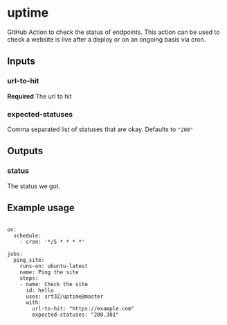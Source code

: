 # uptime

GitHub Action to check the status of endpoints. This action can be used to check a website is live after a deploy or on an ongoing basis via cron.

## Inputs

### url-to-hit

**Required** The url to hit

### expected-statuses

Comma separated list of statuses that are okay. Defaults to `"200"`

## Outputs

### status

The status we got.

## Example usage

```
  
on:
  schedule:
    - cron: '*/5 * * * *'

jobs:
  ping_site:
    runs-on: ubuntu-latest
    name: Ping the site
    steps:
    - name: Check the site
      id: hello
      uses: srt32/uptime@master
      with:
        url-to-hit: "https://example.com"
        expected-statuses: "200,301"
```
